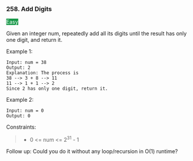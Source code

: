 ### 258. Add Digits

<span style="background-color:#179848; color:white">Easy</span>

Given an integer num, repeatedly add all its digits until the result has only one digit, and return it.

Example 1:

    Input: num = 38
    Output: 2
    Explanation: The process is
    38 --> 3 + 8 --> 11
    11 --> 1 + 1 --> 2
    Since 2 has only one digit, return it.

Example 2:

    Input: num = 0
    Output: 0



Constraints:

> - 0 <= num <= 2<sup>31</sup> - 1



Follow up: Could you do it without any loop/recursion in O(1) runtime?
